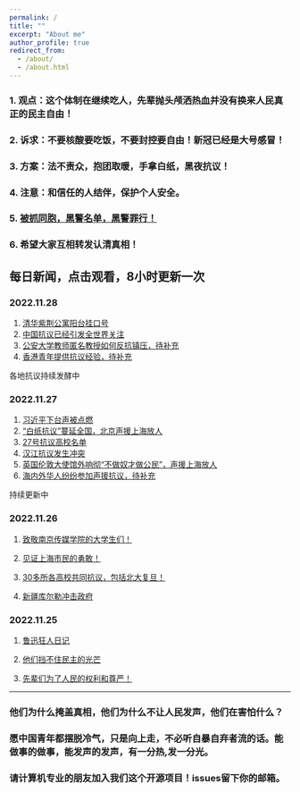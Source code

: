 ```yaml
---
permalink: /
title: ""
excerpt: "About me"
author_profile: true
redirect_from: 
  - /about/
  - /about.html
---
```



### 1. 观点：这个体制在继续吃人，先辈抛头颅洒热血并没有换来人民真正的民主自由！

### 2. 诉求：不要核酸要吃饭，不要封控要自由！新冠已经是大号感冒！

### 3. 方案：法不责众，抱团取暖，手拿白纸，黑夜抗议！

### 4. 注意：和信任的人结伴，保护个人安全。

### 5. [被抓同胞，黑警名单，黑警罪行！](https://lovechina-remembertruth.github.io/People/)

### 6. 希望大家互相转发认清真相！





## 每日新闻，点击观看，8小时更新一次

### 2022.11.28
1. [清华紫荆公寓阳台挂口号](https://lovechina-remembertruth.github.io/files/202211281.jpg)
2. [中国抗议已经引发全世界关注](https://lovechina-remembertruth.github.io/files/202211282.jpg)
3. [公安大学教师匿名教授如何反抗镇压，待补充]()
4. [香港青年提供抗议经验，待补充]()

各地抗议持续发酵中

### 2022.11.27

1. [习近平下台声被点燃](https://lovechina-remembertruth.github.io/files/202211271.mp4)
2. [“白纸抗议”蔓延全国，北京声援上海放人](https://lovechina-remembertruth.github.io/files/202211272.mp4)
3. [27号抗议高校名单](https://lovechina-remembertruth.github.io/files/202211273.jpg)
4. [汉江抗议发生冲突](https://lovechina-remembertruth.github.io/files/202211274.mp4)
5. [英国伦敦大使馆外响彻“不做奴才做公民”，声援上海放人](https://lovechina-remembertruth.github.io/files/202211275.mp4)
6. [海内外华人纷纷参加声援抗议，待补充]()

持续更新中


### 2022.11.26

1. [致敬南京传媒学院的大学生们！](https://lovechina-remembertruth.github.io/files/202211261.mp4)

2. [见证上海市民的勇敢！](https://lovechina-remembertruth.github.io/files/202211263.mp4)

3. [30多所各高校共同抗议，包括北大复旦！](https://lovechina-remembertruth.github.io/files/202211262.mp4)

4. [新疆库尔勒冲击政府](https://lovechina-remembertruth.github.io/files/202211264.mp4)


### 2022.11.25

1. [鲁迅狂人日记](https://lovechina-remembertruth.github.io/files/202211251.mp4)

2. [他们挡不住民主的光芒](https://lovechina-remembertruth.github.io/files/202211254.mp4)

3. [先辈们为了人民的权利和尊严！](https://lovechina-remembertruth.github.io/files/202211252.mp4)


------
### 他们为什么掩盖真相，他们为什么不让人民发声，他们在害怕什么？

### 愿中国青年都摆脱冷气，只是向上走，不必听自暴自弃者流的话。能做事的做事，能发声的发声，有一分热,发一分光。

### 请计算机专业的朋友加入我们这个开源项目！issues留下你的邮箱。



